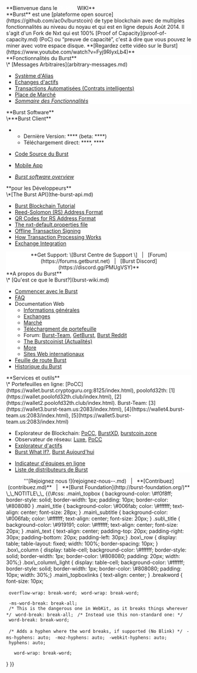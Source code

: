<languages/>

<div class="main_topbox">
<div class="main_title">
**Bienvenue dans le <span style="color:#ffffff">BURST</span> WIKI**

</div>
<div class="main_text">
**Burst** est une [plateforme open source](https://github.com/ac0v/burstcoin) de type blockchain avec de multiples fonctionnalités au niveau du noyau et qui est en ligne depuis Août 2014. Il s'agit d'un Fork de Nxt qui est 100% [Proof of Capacity](proof-of-capacity.md) (PoC) ou “preuve de capacité”, c'est à dire que vous pouvez le miner avec votre espace disque.
**[Regardez cette vidéo sur le Burst](https://www.youtube.com/watch?v=Fyj9RIyxLb4)**

<div class="box_row">
<div class="box_column" style="background-color: #ffffff; text-align:left;">
<div class="main_subtitle">
**Fonctionnalités du Burst**

</div>
\* [Messages Arbitraires](arbitrary-messages.md)

-   [Système d'Alias](alias-system.md)
-   [Echanges d'actifs](asset-exchange.md)
-   [Transactions Automatisées (Contrats intelligents)](automated-transaction.md)
-   [Place de Marché](marketplace.md)
-   [*Sommaire des Fonctionnalités*](current-features.md)

</div>
<div class="box_column">
<div class="main_subtitle">
**Burst Software**

</div>
\***Burst Client**

-   -   Dernière Version: **** (beta: ****)
    -   Téléchargement direct: ****, ****

-   [Code Source du Burst](https://github.com/PoC-Consortium/burstcoin)
-   [Mobile App](mobile-app.md)
-   *[Burst software overview](burst-software.md)*

</div>
<div class="box_column">
<div class="main_subtitle">
**pour les Développeurs**

</div>
\*[The Burst API](the-burst-api.md)

-   [Burst Blockchain Tutorial](burst-blockchain-tutorial.md)
-   [Reed-Solomon (RS) Address Format](rs-address-format.md)
-   [QR Codes for RS Address Format](qr-codes-for-rs-address-format.md)
-   [The nxt-default.properties file](nxt-default-properties-configuration-file.md)
-   [Offline Transaction Signing](offline-transaction-signing.md)
-   [How Transaction Processing Works](how-tx-processing-works.md)
-   [Exchange Integration](exchange-integration.md)

</div>
</div>
<div class="box_row">
<div class="box_column_light" style="background-color: #ffffff; text-align:center;">
**Get Support: \[Burst Centre de Support \]   |   [Forum](https://forums.getburst.net)   |   [Burst Discord](https://discord.gg/PMUgVSY)**

</div>
</div>
<div class="box_row">
<div class="box_column" style="background-color: #ffffff;">
<div class="sub_title">
**A propos du Burst**

</div>
\* [Qu'est ce que le Burst?](burst-wiki.md)

-   [Commencer avec le Burst](demarrer.md)
-   [FAQ](faq.md)
-   Documentation Web
    -   [Informations générales](https://www.burst-coin.org/)
    -   [Exchanges](exchanges.md)
    -   [Marché](http://x.burstnation.com/marketplace)
    -   [Téléchargment de portefeuille](http://burstwallet.io/)
    -   Forum: [Burst-Team](http://burstforum.net/), [GetBurst](https://forums.getburst.net/), [Burst Reddit](https://www.reddit.com/r/burstcoin/)
    -   [The Burstcoinist (Actualités)](https://www.burstcoin.ist/)
    -   [More](liste-de-sites-parlant-du-burst.md)
    -   [Sites Web internationaux](liste-de-sites-internationaux-parlant-du-burst.md)
-   [Feuille de route Burst](feuille-de-route-burst.md)
-   [Historique du Burst](historique-du-burst.md)

</div>
<div class="box_column" style="background-color: #ffffff;">
<div class="sub_title">
**Services et outils**

</div>
\* Portefeuilles en ligne: [PoCC](https://wallet.burst.cryptoguru.org:8125/index.html), poolofd32th: [1](https://wallet.poolofd32th.club/index.html), [2](https://wallet2.poolofd32th.club/index.html). Burst-Team: [3](https://wallet3.burst-team.us:2083/index.html), [4](https://wallet4.burst-team.us:2083/index.html), [5](https://wallet5.burst-team.us:2083/index.html)

-   Explorateur de Blockchain: [PoCC](https://explore.burst.cryptoguru.org/), [BurstXD](http://burstxd.com/blocks/), [burstcoin.zone](http://burstcoin.zone/wordpress/blockexplorer/)
-   Observateur de réseau: [Luxe](http://burstcoin.cc/), [PoCC](https://explore.burst.cryptoguru.org/tool/observe)
-   [Explorateur d'actifs](http://asset.burstnation.com/)
-   [Burst What If?](http://whatif.burstnation.com/), [Burst Aujourd'hui](http://www.burst.today/)

<!-- -->

-   [Indicateur d'équipes en ligne](https://uptime.statuscake.com/?TestID=M30iNz7TSq)
-   [Liste de distributeurs de Burst](http://burstfaucets.com/)

</div>
</div>
<div id="main_topboxlinks">
<center>
'''[Rejoignez nous !](rejoignez-nous--.md)   |   **[Contribuez](contribuez.md)**   |   **[Burst Foundation](http://burst-foundation.org/)**

</center>
</div>
</div>
\_\_NOTITLE\_\_ {{\#css: .main\_topbox { background-color: \#f0f8ff; border-style: solid; border-width: 1px; padding: 10px; border-color: \#808080 } .main\_title { background-color: \#006fab; color: \#ffffff; text-align: center; font-size: 28px; } .main\_subtitle { background-color: \#006fab; color: \#ffffff; text-align: center; font-size: 20px; } .sub\_title { background-color: \#919191; color: \#ffffff; text-align: center; font-size: 20px; } .main\_text { text-align: center; padding-top: 20px; padding-right: 30px; padding-bottom: 20px; padding-left: 30px;} .box\_row { display: table; table-layout: fixed; width: 100%; border-spacing: 10px; } .box\_column { display: table-cell; background-color: \#ffffff; border-style: solid; border-width: 1px; border-color: \#808080; padding: 20px; width: 30%;} .box\_column\_light { display: table-cell; background-color: \#ffffff; border-style: solid; border-width: 1px; border-color: \#808080; padding: 10px; width: 30%;} .main\_topboxlinks { text-align: center; } .breakword { font-size: 10px;

` overflow-wrap: break-word;`
` word-wrap: break-word;`

` -ms-word-break: break-all;`
` /* This is the dangerous one in WebKit, as it breaks things wherever */`
` word-break: break-all;`
` /* Instead use this non-standard one: */`
` word-break: break-word;`

` /* Adds a hyphen where the word breaks, if supported (No Blink) */`
` -ms-hyphens: auto;`
` -moz-hyphens: auto;`
` -webkit-hyphens: auto;`
` hyphens: auto;`

`   word-wrap: break-word;`

} }}

